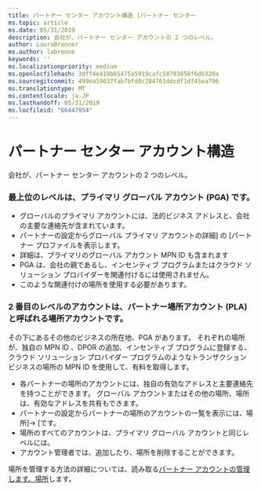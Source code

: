 ```yaml
---
title: パートナー センター アカウント構造 |パートナー センター
ms.topic: article
ms.date: 05/31/2019
description: 会社が、パートナー センター アカウントの 2 つのレベル。
author: LauraBrenner
ms.author: labrenne
keywords: ''
ms.localizationpriority: medium
ms.openlocfilehash: 3dff4e418b65475a5919cafc58783858f6db320a
ms.sourcegitcommit: 499ea19037fab7bfd8c284761ddcdf1df45ea796
ms.translationtype: MT
ms.contentlocale: ja-JP
ms.lasthandoff: 05/31/2019
ms.locfileid: "66447954"
---
```

# <a name="the-account-structure-in-partner-center"></a>パートナー センター アカウント構造

会社が、パートナー センター アカウントの 2 つのレベル。 

### <a name="the-top-level-is-the-primary-global-account-pga"></a>最上位のレベルは、プライマリ グローバル アカウント (PGA) です。

- グローバルのプライマリ アカウントには、法的ビジネス アドレスと、会社の主要な連絡先が含まれています。 
- パートナーの設定からグローバル プライマリ アカウントの詳細] の [パートナー プロファイルを表示します。
- 詳細は、プライマリのグローバル アカウント MPN ID も含まれます 
- PGA は、会社の親であるし、インセンティブ プログラムまたはクラウド ソリューション プロバイダーを関連付けるには使用されません。 
- このような関連付けの場所を使用する必要があります。

### <a name="the-second-level-account-is-the-location-account-called-partner-location-account-pla"></a>2 番目のレベルのアカウントは、パートナー場所アカウント (PLA) と呼ばれる場所アカウントです。

その下にあるその他のビジネスの所在地、PGA があります。 それぞれの場所が、独自の MPN ID  、DPOR の追加、インセンティブ プログラムに登録する、クラウド ソリューション プロバイダー プログラムのようなトランザクション ビジネスの場所の MPN ID を使用して、有料を取得します。 

- 各パートナーの場所のアカウントには、独自の有効なアドレスと主要連絡先を持つことができます。 グローバル アカウントまたはその他の場所、場所は、有効なアドレスを共有もできます。
- パートナーの設定からパートナーの場所のアカウントの一覧を表示には、場所]-> [です。
- 場所のすべてのアカウントは、プライマリ グローバル アカウントと同じレベルには。
- アカウント管理者では、追加したり、場所を削除することができます。

場所を管理する方法の詳細については、読み取る[パートナー アカウントの管理します。場所](manage-locations.md)します。 




















